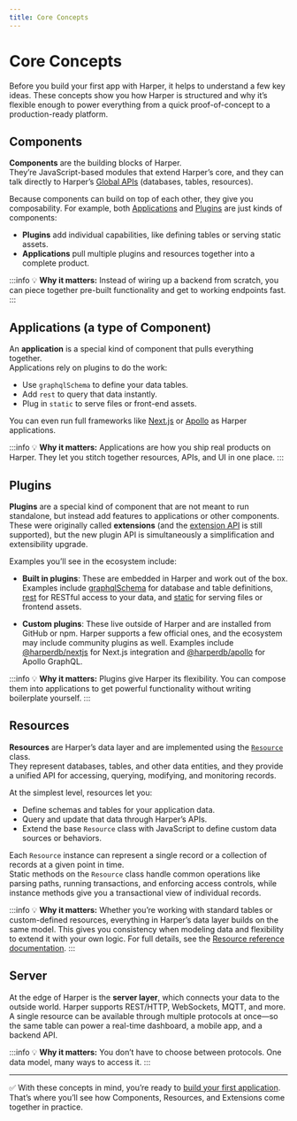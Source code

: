 ```yaml
---
title: Core Concepts
---
```


# Core Concepts

Before you build your first app with Harper, it helps to understand a few key ideas. These concepts show you how Harper is structured and why it’s flexible enough to power everything from a quick proof-of-concept to a production-ready platform.

## Components

**Components** are the building blocks of Harper.  
They’re JavaScript-based modules that extend Harper’s core, and they can talk directly to Harper’s [Global APIs](../reference/globals) (databases, tables, resources).

Because components can build on top of each other, they give you composability. For example, both [Applications](../developers/applications/) and [Plugins](../developers/components/reference#extensions) are just kinds of components:

- **Plugins** add individual capabilities, like defining tables or serving static assets.
- **Applications** pull multiple plugins and resources together into a complete product.

:::info
💡 **Why it matters:** Instead of wiring up a backend from scratch, you can piece together pre-built functionality and get to working endpoints fast.  
:::

## Applications (a type of Component)

An **application** is a special kind of component that pulls everything together.  
Applications rely on plugins to do the work:

- Use `graphqlSchema` to define your data tables.
- Add `rest` to query that data instantly.
- Plug in `static` to serve files or front-end assets.

You can even run full frameworks like [Next.js](https://github.com/HarperDB/nextjs) or [Apollo](https://github.com/HarperDB/apollo) as Harper applications.

:::info
💡 **Why it matters:** Applications are how you ship real products on Harper. They let you stitch together resources, APIs, and UI in one place.
:::

## Plugins

**Plugins** are a special kind of component that are not meant to run standalone, but instead add features to applications or other components. These were originally called **extensions** (and the [extension API](../developers/components/reference#extensions) is still supported), but the new plugin API is simultaneously a simplification and extensibility upgrade.

Examples you’ll see in the ecosystem include:

- **Built in plugins**: These are embedded in Harper and work out of the box. Examples include [graphqlSchema](../developers/components/built-in#graphqlschema) for database and table definitions, [rest](../developers/rest) for RESTful access to your data, and [static](../developers/components/built-in#static) for serving files or frontend assets.

- **Custom plugins**: These live outside of Harper and are installed from GitHub or npm. Harper supports a few official ones, and the ecosystem may include community plugins as well. Examples include [@harperdb/nextjs](https://github.com/HarperDB/nextjs) for Next.js integration and [@harperdb/apollo](https://github.com/HarperDB/apollo) for Apollo GraphQL.

:::info
💡 **Why it matters:** Plugins give Harper its flexibility. You can compose them into applications to get powerful functionality without writing boilerplate yourself.
:::

## Resources

**Resources** are Harper’s data layer and are implemented using the [`Resource`](../reference/resource/) class.  
They represent databases, tables, and other data entities, and they provide a unified API for accessing, querying, modifying, and monitoring records.

At the simplest level, resources let you:

- Define schemas and tables for your application data.
- Query and update that data through Harper’s APIs.
- Extend the base `Resource` class with JavaScript to define custom data sources or behaviors.

Each `Resource` instance can represent a single record or a collection of records at a given point in time.  
Static methods on the `Resource` class handle common operations like parsing paths, running transactions, and enforcing access controls, while instance methods give you a transactional view of individual records.

:::info
💡 **Why it matters:** Whether you’re working with standard tables or custom-defined resources, everything in Harper’s data layer builds on the same model. This gives you consistency when modeling data and flexibility to extend it with your own logic. For full details, see the [Resource reference documentation](../reference/resource/).
:::

## Server

At the edge of Harper is the **server layer**, which connects your data to the outside world. Harper supports REST/HTTP, WebSockets, MQTT, and more. A single resource can be available through multiple protocols at once—so the same table can power a real-time dashboard, a mobile app, and a backend API.

:::info
💡 **Why it matters:** You don’t have to choose between protocols. One data model, many ways to access it.
:::

---

✅ With these concepts in mind, you’re ready to [build your first application](../getting-started/quickstart). That’s where you’ll see how Components, Resources, and Extensions come together in practice.
